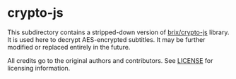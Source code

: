 # crypto-js

This subdirectory contains a stripped-down version of [brix/crypto-js](https://github.com/brix/crypto-js) library.
It is used here to decrypt AES-encrypted subtitles. It may be further modified or replaced entirely in the future.

All credits go to the original authors and contributors. See [LICENSE](LICENSE) for licensing information.
